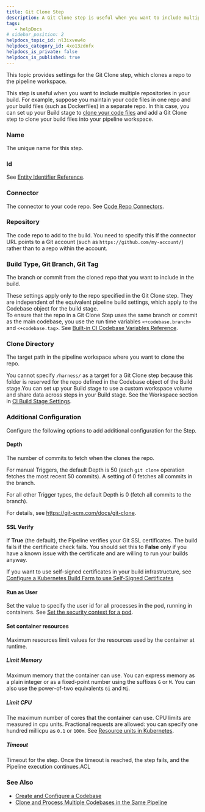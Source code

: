 ```yaml
---
title: Git Clone Step
description: A Git Clone step is useful when you want to include multiple repositories in your build. Each step clones its repo to the pipeline workspace along with the cloned codebase.
tags: 
   - helpDocs
# sidebar_position: 2
helpdocs_topic_id: nl3ixvew4o
helpdocs_category_id: 4xo13zdnfx
helpdocs_is_private: false
helpdocs_is_published: true
---
```


This topic provides settings for the Git Clone step, which clones a repo to the pipeline workspace.

This step is useful when you want to include multiple repositories in your build. For example, suppose you maintain your code files in one repo and your build files (such as Dockerfiles) in a separate repo. In this case, you can set up your Build stage to [clone your code files](../use-ci/codebase-configuration/create-and-configure-a-codebase.md) and add a Git Clone step to clone your build files into your pipeline workspace.

### Name

The unique name for this step.

### Id

See [Entity Identifier Reference](../../platform/20_References/entity-identifier-reference.md).

### Connector

The connector to your code repo. See [Code Repo Connectors](https://docs.harness.io/category/code-repo-connectors).

### Repository

The code repo to add to the build. You need to specify this If the connector URL points to a Git account (such as `https://github.com/my-account/`) rather than to a repo within the account.

### Build Type, Git Branch, Git Tag

The branch or commit from the cloned repo that you want to include in the build.

These settings apply only to the repo specified in the Git Clone step. They are independent of the equivalent pipeline build settings, which apply to the Codebase object for the build stage.  
To ensure that the repo in a Git Clone Step uses the same branch or commit as the main codebase, you use the run time variables `<+codebase.branch>` and `<+codebase.tag>`. See [Built-in CI Codebase Variables Reference](built-in-cie-codebase-variables-reference.md).

### Clone Directory

The target path in the pipeline workspace where you want to clone the repo.

You cannot specify `/harness/` as a target for a Git Clone step because this folder is reserved for the repo defined in the Codebase object of the Build stage.You can set up your Build stage to use a custom workspace volume and share data across steps in your Build stage. See the Workspace section in [CI Build Stage Settings](ci-stage-settings.md).

### Additional Configuration

Configure the following options to add additional configuration for the Step.

#### Depth

The number of commits to fetch when the clones the repo.

For manual Triggers, the default Depth is 50 (each `git clone` operation fetches the most recent 50 commits). A setting of 0 fetches all commits in the branch. 

For all other Trigger types, the default Depth is 0 (fetch all commits to the branch).

For details, see <https://git-scm.com/docs/git-clone>.

#### SSL Verify

If **True** (the default), the Pipeline verifies your Git SSL certificates. The build fails if the certificate check fails. You should set this to **False** only if you have a known issue with the certificate and are willing to run your builds anyway.

If you want to use self-signed certificates in your build infrastructure, see [Configure a Kubernetes Build Farm to use Self-Signed Certificates](../use-ci/set-up-build-infrastructure/configure-a-kubernetes-build-farm-to-use-self-signed-certificates.md)

#### Run as User

Set the value to specify the user id for all processes in the pod, running in containers. See [Set the security context for a pod](https://kubernetes.io/docs/tasks/configure-pod-container/security-context/#set-the-security-context-for-a-pod).

#### Set container resources

Maximum resources limit values for the resources used by the container at runtime.

##### Limit Memory

Maximum memory that the container can use. You can express memory as a plain integer or as a fixed-point number using the suffixes `G` or `M`. You can also use the power-of-two equivalents `Gi` and `Mi`.

##### Limit CPU

The maximum number of cores that the container can use. CPU limits are measured in cpu units. Fractional requests are allowed: you can specify one hundred millicpu as `0.1` or `100m`. See [Resource units in Kubernetes](https://kubernetes.io/docs/concepts/configuration/manage-resources-containers/#resource-units-in-kubernetes).

##### Timeout

Timeout for the step. Once the timeout is reached, the step fails, and the Pipeline execution continues.ACL

### See Also

* [Create and Configure a Codebase](../use-ci/codebase-configuration/create-and-configure-a-codebase.md)
* [Clone and Process Multiple Codebases in the Same Pipeline](../use-ci/run-ci-scripts/clone-and-process-multiple-codebases-in-the-same-pipeline.md)

